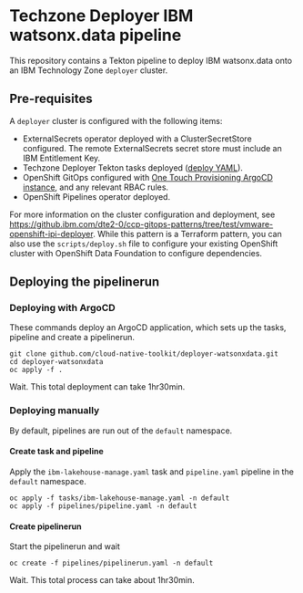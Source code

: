 # Techzone Deployer IBM watsonx.data pipeline

This repository contains a Tekton pipeline to deploy IBM watsonx.data onto an IBM Technology Zone `deployer` cluster.

## Pre-requisites

A `deployer` cluster is configured with the following items:

- ExternalSecrets operator deployed with a ClusterSecretStore configured. The remote ExternalSecrets secret store must include an IBM Entitlement Key.
- Techzone Deployer Tekton tasks deployed ([deploy YAML](https://github.com/cloud-native-toolkit/deployer-tekton-tasks/blob/main/argocd.yaml)).
- OpenShift GitOps configured with [One Touch Provisioning ArgoCD instance](https://github.com/one-touch-provisioning/otp-gitops), and any relevant RBAC rules.
- OpenShift Pipelines operator deployed.

For more information on the cluster configuration and deployment, see https://github.ibm.com/dte2-0/ccp-gitops-patterns/tree/test/vmware-openshift-ipi-deployer. While this pattern is a Terraform pattern, you can also use the `scripts/deploy.sh` file to configure your existing OpenShift cluster with OpenShift Data Foundation to configure dependencies.

## Deploying the pipelinerun

### Deploying with ArgoCD

These commands deploy an ArgoCD application, which sets up the tasks, pipeline and create a pipelinerun.

```shell
git clone github.com/cloud-native-toolkit/deployer-watsonxdata.git
cd deployer-watsonxdata
oc apply -f .
```

Wait. This total deployment can take 1hr30min.

### Deploying manually

By default, pipelines are run out of the `default` namespace.

#### Create task and pipeline

Apply the `ibm-lakehouse-manage.yaml` task and `pipeline.yaml` pipeline in the `default` namespace.

```shell
oc apply -f tasks/ibm-lakehouse-manage.yaml -n default
oc apply -f pipelines/pipeline.yaml -n default
```

#### Create pipelinerun

Start the pipelinerun and wait

```shell
oc create -f pipelines/pipelinerun.yaml -n default
```

Wait. This total process can take about 1hr30min.
